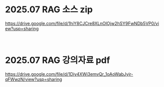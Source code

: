 # 2025.07 RAG 소스 zip

https://drive.google.com/file/d/1hiY8CJCre8XLnOlOjw2hSY9FwNDb5VP0/view?usp=sharing
<br /><br /><br />


# 2025.07 RAG 강의자료 pdf

https://drive.google.com/file/d/1Diy4XWi3emvQr_1oAoWabJyjr-qFWwzN/view?usp=sharing
<br /><br /><br />

